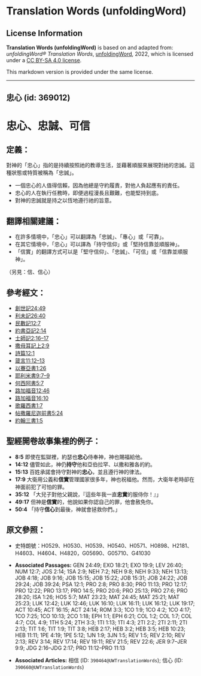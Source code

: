 # Translation Words (unfoldingWord)

## License Information

**Translation Words (unfoldingWord)** is based on and adapted from: _unfoldingWord® Translation Words_, [unfoldingWord](https://unfoldingword.org/utw), 2022, which is licensed under a [CC BY-SA 4.0 license](https://creativecommons.org/licenses/by-sa/4.0/legalcode.en).

This markdown version is provided under the same license.



--------------------------------

## 忠心 (id: 369012)

忠心、忠誠、可信
========

定義：
---

對神的「忠心」指的是持續按照祂的教導生活，並藉著順服來展現對祂的忠誠。這種狀態或特質被稱為「忠誠」。

* 一個忠心的人值得信賴，因為他總是守約履責，對他人負起應有的責任。
* 忠心的人在執行任務時，即便過程漫長且艱難，也能堅持到底。
* 對神的忠誠就是持之以恆地遵行祂的旨意。

翻譯相關建議：
-------

* 在許多情境中，「忠心」可以翻譯為「忠誠」、「專心」或「可靠」。
* 在其它情境中，「忠心」可以譯為「持守信仰」或「堅持信靠並順服神」。
* 「信實」的翻譯方式可以是「堅守信仰」、「忠誠」、「可信」或「信靠並順服神」。

（另見：信、信心）

參考經文：
-----

* [創世記24:49](https://ref.ly/Gen24:49)
* [利未記26:40](https://ref.ly/Lev26:40)
* [民數記12:7](https://ref.ly/Num12:7)
* [約書亞記2:14](https://ref.ly/Josh2:14)
* [士師記2:16–17](https://ref.ly/Judg2:16-Judg2:17)
* [撒母耳記上2:9](https://ref.ly/1Sam2:9)
* [詩篇12:1](https://ref.ly/Ps12:1)
* [箴言11:12–13](https://ref.ly/Prov11:12-Prov11:13)
* [以賽亞書1:26](https://ref.ly/Isa1:26)
* [耶利米書9:7–9](https://ref.ly/Jer9:7-Jer9:9)
* [何西阿書5:7](https://ref.ly/Hos5:7)
* [路加福音12:46](https://ref.ly/Luke12:46)
* [路加福音16:10](https://ref.ly/Luke16:10)
* [歌羅西書1:7](https://ref.ly/Col1:7)
* [帖撒羅尼迦前書5:24](https://ref.ly/1Thess5:24)
* [約翰三書1:5](https://ref.ly/3John1:5)

聖經開卷故事集裡的例子：
------------

* **8:5** 即使在監獄裡，約瑟也**忠心**侍奉神，神也賜福給他。
* **14:12** 儘管如此，神仍**持守**他和亞伯拉罕、以撒和雅各的約。
* **15:13** 百姓承諾會持守對神的**忠心**，並且遵行神的律法。
* **17:9** 大衛用公義和**信實**管理國家很多年，神也祝福他。然而，大衛年老時卻在神面前犯了可怕的罪。
* **35:12** 「大兒子對他父親說，『這些年我一直**忠實**的服侍你！』」
* **49:17** 但神是**信實**的，他說如果你認自己的罪，他會赦免你。
* **50:4** 「持守**信心**到最後，神就會拯救你們。」

原文參照：
-----

* 史特朗號：H0529、H0530、H0539、H0540、H0571、H0898、H2181、H4603、H4604、H4820，G05690、G05710、G41030

* **Associated Passages:** GEN 24:49; EXO 18:21; EXO 19:9; LEV 26:40; NUM 12:7; JOS 2:14; 1SA 2:9; NEH 7:2; NEH 9:8; NEH 9:33; NEH 13:13; JOB 4:18; JOB 9:16; JOB 15:15; JOB 15:22; JOB 15:31; JOB 24:22; JOB 29:24; JOB 39:24; PSA 12:1; PRO 2:8; PRO 8:30; PRO 11:13; PRO 12:17; PRO 12:22; PRO 13:17; PRO 14:5; PRO 20:6; PRO 25:13; PRO 27:6; PRO 28:20; ISA 1:26; HOS 5:7; MAT 23:23; MAT 24:45; MAT 25:21; MAT 25:23; LUK 12:42; LUK 12:46; LUK 16:10; LUK 16:11; LUK 16:12; LUK 19:17; ACT 10:45; ACT 16:15; ACT 24:14; ROM 3:3; 1CO 1:9; 1CO 4:2; 1CO 4:17; 1CO 7:25; 1CO 10:13; 2CO 1:18; EPH 1:1; EPH 6:21; COL 1:2; COL 1:7; COL 4:7; COL 4:9; 1TH 5:24; 2TH 3:3; 1TI 1:13; 1TI 4:3; 2TI 2:2; 2TI 2:11; 2TI 2:13; TIT 1:6; TIT 1:9; TIT 3:8; HEB 2:17; HEB 3:2; HEB 3:5; HEB 10:23; HEB 11:11; 1PE 4:19; 1PE 5:12; 1JN 1:9; 3JN 1:5; REV 1:5; REV 2:10; REV 2:13; REV 3:14; REV 17:14; REV 19:11; REV 21:5; REV 22:6; JER 9:7–JER 9:9; JDG 2:16–JDG 2:17; PRO 11:12–PRO 11:13
* **Associated Articles:** 相信 (ID: `390464@UWTranslationWords`); 信心 (ID: `390660@UWTranslationWords`)


